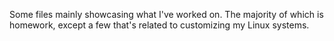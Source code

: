 Some files mainly showcasing what I've worked on.
The majority of which is homework, except a few that's related to customizing my Linux systems.

